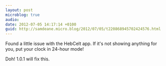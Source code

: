 ```yaml
---
layout: post
microblog: true
audio: 
date: 2012-07-05 14:17:14 +0100
guid: http://samdeane.micro.blog/2012/07/05/t220868945702424576.html
---
```

Found a little issue with the HebCelt app. If it's not showing anything for you, put your clock in 24-hour mode!

Doh! 1.0.1 will fix this.
